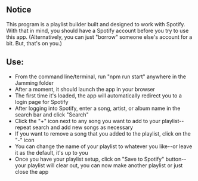 ## Notice
This program is a playlist builder built and designed to work with Spotify. With that in mind, you should have a Spotify account before you try to use this app. (Alternatively, you can just "borrow" someone else's account for a bit. But, that's on you.) 

## Use:
- From the command line/terminal, run "npm run start" anywhere in the Jamming folder
- After a moment, it should launch the app in your browser
- The first time it's loaded, the app will automatically redirect you to a login page for Spotify
- After logging into Spotify, enter a song, artist, or album name in the search bar and click "Search"
- Click the "+" icon next to any song you want to add to your playlist--repeat search and add new songs as necessary
- If you want to remove a song that you added to the playlist, click on the "-" icon
- You can change the name of your playlist to whatever you like--or leave it as the default, it's up to you
- Once you have your playlist setup, click on "Save to Spotify" button--your playlist will clear out, you can now make another playlist or just close the app

 

